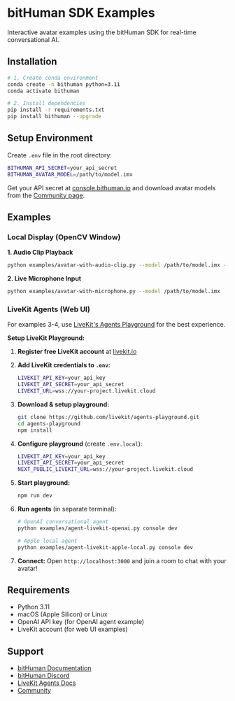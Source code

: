 # bitHuman SDK Examples

Interactive avatar examples using the bitHuman SDK for real-time conversational AI.

## Installation

```bash
# 1. Create conda environment
conda create -n bithuman python=3.11
conda activate bithuman

# 2. Install dependencies
pip install -r requirements.txt
pip install bithuman --upgrade
```

## Setup Environment

Create `.env` file in the root directory:
```bash
BITHUMAN_API_SECRET=your_api_secret
BITHUMAN_AVATAR_MODEL=/path/to/model.imx
```

Get your API secret at [console.bithuman.io](https://console.bithuman.io) and download avatar models from the [Community page](https://console.bithuman.io/#community).

## Examples

### Local Display (OpenCV Window)

**1. Audio Clip Playback**
```bash
python examples/avatar-with-audio-clip.py --model /path/to/model.imx --audio-file /path/to/audio.wav
```

**2. Live Microphone Input**
```bash
python examples/avatar-with-microphone.py --model /path/to/model.imx
```

### LiveKit Agents (Web UI)

For examples 3-4, use [LiveKit's Agents Playground](https://github.com/livekit/agents-playground/) for the best experience.

**Setup LiveKit Playground:**

1. **Register free LiveKit account** at [livekit.io](https://livekit.io)

2. **Add LiveKit credentials to `.env`:**
   ```bash
   LIVEKIT_API_KEY=your_api_key
   LIVEKIT_API_SECRET=your_api_secret
   LIVEKIT_URL=wss://your-project.livekit.cloud
   ```

3. **Download & setup playground:**
   ```bash
   git clone https://github.com/livekit/agents-playground.git
   cd agents-playground
   npm install
   ```

4. **Configure playground** (create `.env.local`):
   ```bash
   LIVEKIT_API_KEY=your_api_key
   LIVEKIT_API_SECRET=your_api_secret
   NEXT_PUBLIC_LIVEKIT_URL=wss://your-project.livekit.cloud
   ```

5. **Start playground:**
   ```bash
   npm run dev
   ```

6. **Run agents** (in separate terminal):
   ```bash
   # OpenAI conversational agent
   python examples/agent-livekit-openai.py console dev
   
   # Apple local agent
   python examples/agent-livekit-apple-local.py console dev
   ```

7. **Connect:** Open `http://localhost:3000` and join a room to chat with your avatar!

## Requirements

- Python 3.11
- macOS (Apple Silicon) or Linux
- OpenAI API key (for OpenAI agent example)
- LiveKit account (for web UI examples)

## Support
- [bitHuman Documentation](https://docs.bithuman.io)
- [bitHuman Discord](https://discord.gg/yM7wRRqu)
- [LiveKit Agents Docs](https://docs.livekit.io/agents)
- [Community](https://console.bithuman.io/#community)

